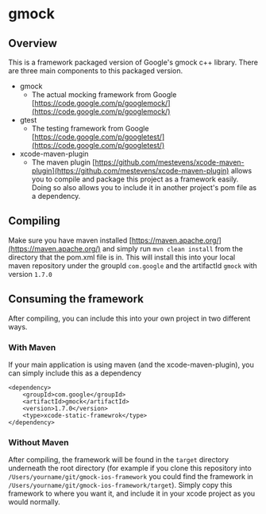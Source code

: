 # gmock

## Overview

This is a framework packaged version of Google's gmock c++ library. There are three main components to this packaged version.

- gmock
 	- The actual mocking framework from Google [https://code.google.com/p/googlemock/](https://code.google.com/p/googlemock/)
- gtest
 	- The testing framework from Google [https://code.google.com/p/googletest/](https://code.google.com/p/googletest/)
- xcode-maven-plugin
	- The maven plugin [https://github.com/mestevens/xcode-maven-plugin](https://github.com/mestevens/xcode-maven-plugin) allows you to compile and package this project as a framework easily. Doing so also allows you to include it in another project's pom file as a dependency.
	
## Compiling

Make sure you have maven installed [https://maven.apache.org/](https://maven.apache.org/) and simply run `mvn clean install` from the directory that the pom.xml file is in. This will install this into your local maven repository under the groupId `com.google` and the artifactId `gmock` with version `1.7.0`

## Consuming the framework

After compiling, you can include this into your own project in two different ways.

### With Maven

If your main application is using maven (and the xcode-maven-plugin), you can simply include this as a dependency

```
<dependency>
	<groupId>com.google</groupId>
	<artifactId>gmock</artifactId>
	<version>1.7.0</version>
	<type>xcode-static-framewrok</type>
</dependency>
```

### Without Maven

After compiling, the framework will be found in the `target` directory underneath the root directory (for example if you clone this repository into `/Users/yourname/git/gmock-ios-framework` you could find the framework in `/Users/yourname/git/gmock-ios-framework/target`). Simply copy this framework to where you want it, and include it in your xcode project as you would normally.